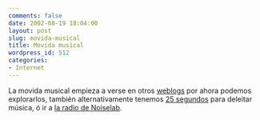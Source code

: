 ```yaml
---
comments: false
date: 2002-08-19 18:04:00
layout: post
slug: movida-musical
title: Movida musical
wordpress_id: 512
categories:
- Internet
---
```


La movida musical empieza a verse en otros [weblogs](http://www.arrozabanda.net/index.php?m=200208#187) por ahora podemos explorarlos, también alternativamente tenemos [25 segundos](http://www.25segundos.com.ar) para deleitar música, ó ir a [la radio de Noiselab](http://www.noiselab.com/radio/).
